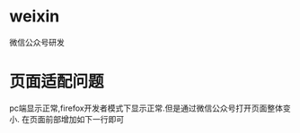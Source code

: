 # weixin
微信公众号研发

# 页面适配问题
pc端显示正常,firefox开发者模式下显示正常.但是通过微信公众号打开页面整体变小.
在页面前部增加如下一行即可
<meta name="viewport" content="width=device-width, initial-scale=1,user-scalable=no">
